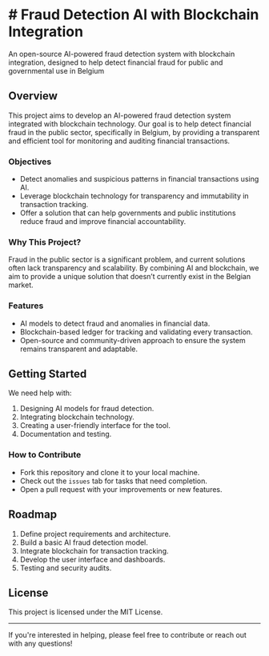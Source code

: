 # # Fraud Detection AI with Blockchain Integration
An open-source AI-powered fraud detection system with blockchain integration, designed to help detect financial fraud for public and governmental use in Belgium

## Overview
This project aims to develop an AI-powered fraud detection system integrated with blockchain technology. Our goal is to help detect financial fraud in the public sector, specifically in Belgium, by providing a transparent and efficient tool for monitoring and auditing financial transactions.

### Objectives
- Detect anomalies and suspicious patterns in financial transactions using AI.
- Leverage blockchain technology for transparency and immutability in transaction tracking.
- Offer a solution that can help governments and public institutions reduce fraud and improve financial accountability.

### Why This Project?
Fraud in the public sector is a significant problem, and current solutions often lack transparency and scalability. By combining AI and blockchain, we aim to provide a unique solution that doesn’t currently exist in the Belgian market.

### Features
- AI models to detect fraud and anomalies in financial data.
- Blockchain-based ledger for tracking and validating every transaction.
- Open-source and community-driven approach to ensure the system remains transparent and adaptable.

## Getting Started
We need help with:
1. Designing AI models for fraud detection.
2. Integrating blockchain technology.
3. Creating a user-friendly interface for the tool.
4. Documentation and testing.

### How to Contribute
- Fork this repository and clone it to your local machine.
- Check out the `issues` tab for tasks that need completion.
- Open a pull request with your improvements or new features.

## Roadmap
1. Define project requirements and architecture.
2. Build a basic AI fraud detection model.
3. Integrate blockchain for transaction tracking.
4. Develop the user interface and dashboards.
5. Testing and security audits.

## License
This project is licensed under the MIT License.

---

If you're interested in helping, please feel free to contribute or reach out with any questions!
